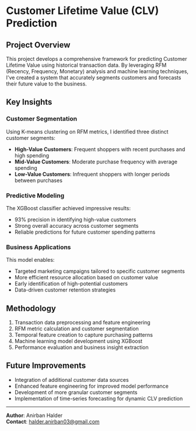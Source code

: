 # Customer Lifetime Value (CLV) Prediction

## Project Overview
This project develops a comprehensive framework for predicting Customer Lifetime Value using historical transaction data. By leveraging RFM (Recency, Frequency, Monetary) analysis and machine learning techniques, I've created a system that accurately segments customers and forecasts their future value to the business.

## Key Insights

### Customer Segmentation
Using K-means clustering on RFM metrics, I identified three distinct customer segments:
- **High-Value Customers**: Frequent shoppers with recent purchases and high spending
- **Mid-Value Customers**: Moderate purchase frequency with average spending
- **Low-Value Customers**: Infrequent shoppers with longer periods between purchases

### Predictive Modeling
The XGBoost classifier achieved impressive results:
- 93% precision in identifying high-value customers
- Strong overall accuracy across customer segments
- Reliable predictions for future customer spending patterns

### Business Applications
This model enables:
- Targeted marketing campaigns tailored to specific customer segments
- More efficient resource allocation based on customer value
- Early identification of high-potential customers
- Data-driven customer retention strategies

## Methodology
1. Transaction data preprocessing and feature engineering
2. RFM metric calculation and customer segmentation
3. Temporal feature creation to capture purchasing patterns
4. Machine learning model development using XGBoost
5. Performance evaluation and business insight extraction

## Future Improvements
- Integration of additional customer data sources
- Enhanced feature engineering for improved model performance
- Development of more granular customer segments
- Implementation of time-series forecasting for dynamic CLV prediction

---

**Author**: Anirban Halder  
**Contact**: halder.anirban03@gmail.com